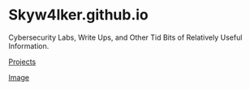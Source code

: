 # Skyw4lker.github.io
Cybersecurity Labs, Write Ups, and Other Tid Bits of Relatively Useful Information.

[Projects](https://jekyllrb.com/)

[Image](https://images.app.goo.gl/ajK8RCrkUDjPEwg8A)
